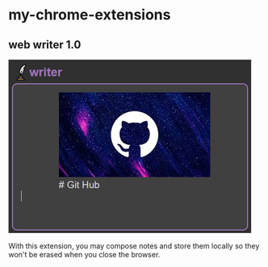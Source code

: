 # my-chrome-extensions
## web writer 1.0
![web writer 1.0](./image/web_writer.png)

With this extension, you may compose notes and store them locally so they won't be erased when you close the browser.
